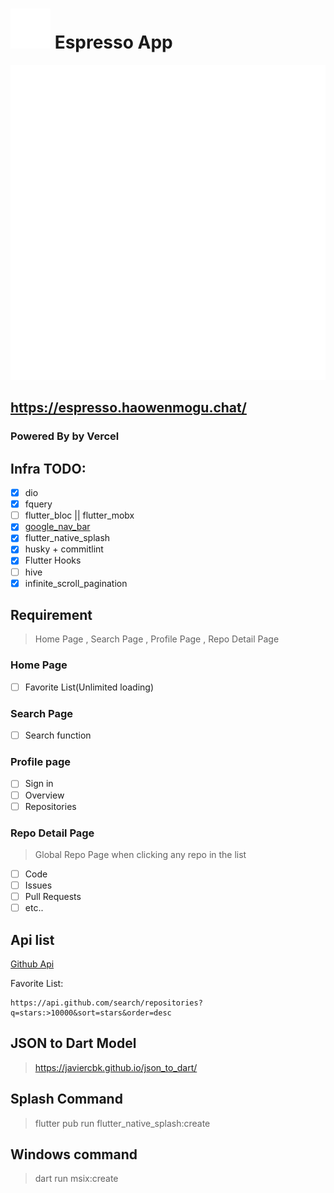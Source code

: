 # ![ico](assets/images/Logo/SVG/Favicon-32x32.svg) Espresso App

![LOGO](assets/images/Logo/SVG/main-logo.svg)

## https://espresso.haowenmogu.chat/

### Powered By by Vercel

## Infra TODO:

- [x] dio
- [x] fquery
- [ ] flutter_bloc || flutter_mobx
- [x] [google_nav_bar](https://pub.dev/packages/google_nav_bar)
- [x] flutter_native_splash
- [x] husky + commitlint
- [x] Flutter Hooks
- [ ] hive
- [x] infinite_scroll_pagination

## Requirement

> Home Page , Search Page , Profile Page , Repo Detail Page

### Home Page

- [ ] Favorite List(Unlimited loading)

### Search Page

- [ ] Search function

### Profile page

- [ ] Sign in
- [ ] Overview
- [ ] Repositories

### Repo Detail Page

> Global Repo Page when clicking any repo in the list

- [ ] Code
- [ ] Issues
- [ ] Pull Requests
- [ ] etc..

## Api list

[Github Api](https://api.github.com/)

Favorite List:

```
https://api.github.com/search/repositories?q=stars:>10000&sort=stars&order=desc
```

## JSON to Dart Model

> https://javiercbk.github.io/json_to_dart/

## Splash Command

> flutter pub run flutter_native_splash:create

## Windows command
> dart run msix:create
